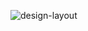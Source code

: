 ![design-layout](https://user-images.githubusercontent.com/48285856/147850441-2d9b2caf-1e90-41fd-b254-d61994ed63b8.png)
